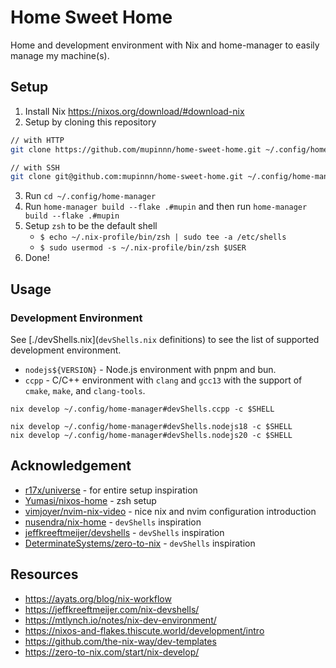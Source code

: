 # Home Sweet Home

Home and development environment with Nix and home-manager to easily manage my machine(s).

## Setup

1. Install Nix https://nixos.org/download/#download-nix
2. Setup by cloning this repository

```sh
// with HTTP
git clone https://github.com/mupinnn/home-sweet-home.git ~/.config/home-manager

// with SSH
git clone git@github.com:mupinnn/home-sweet-home.git ~/.config/home-manager
```

3. Run `cd ~/.config/home-manager`
4. Run `home-manager build --flake .#mupin` and then run `home-manager build --flake .#mupin`
5. Setup `zsh` to be the default shell
   - `$ echo ~/.nix-profile/bin/zsh | sudo tee -a /etc/shells`
   - `$ sudo usermod -s ~/.nix-profile/bin/zsh $USER`
6. Done!

## Usage

### Development Environment

See [./devShells.nix](`devShells.nix` definitions) to see the list of supported development environment.

- `nodejs${VERSION}` - Node.js environment with pnpm and bun.
- `ccpp` - C/C++ environment with `clang` and `gcc13` with the support of `cmake`, `make`, and `clang-tools`.

```console
nix develop ~/.config/home-manager#devShells.ccpp -c $SHELL
```

```console
nix develop ~/.config/home-manager#devShells.nodejs18 -c $SHELL
nix develop ~/.config/home-manager#devShells.nodejs20 -c $SHELL
```

## Acknowledgement

- [r17x/universe](https://github.com/r17x/universe) - for entire setup inspiration
- [Yumasi/nixos-home](https://github.com/Yumasi/nixos-home/blob/main/zsh.nix) - zsh setup
- [vimjoyer/nvim-nix-video](https://github.com/vimjoyer/nvim-nix-video/) - nice nix and nvim configuration introduction
- [nusendra/nix-home](https://github.com/nusendra/nix-home/blob/master/devShells.nix) - `devShells` inspiration
- [jeffkreeftmeijer/devshells](https://github.com/jeffkreeftmeijer/devshells) - `devShells` inspiration
- [DeterminateSystems/zero-to-nix](https://github.com/DeterminateSystems/zero-to-nix/blob/main/nix/templates/dev/javascript/flake.nix) - `devShells` inspiration

## Resources

- https://ayats.org/blog/nix-workflow
- https://jeffkreeftmeijer.com/nix-devshells/
- https://mtlynch.io/notes/nix-dev-environment/
- https://nixos-and-flakes.thiscute.world/development/intro
- https://github.com/the-nix-way/dev-templates
- https://zero-to-nix.com/start/nix-develop/
